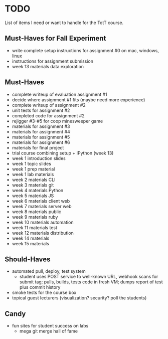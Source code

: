 # TODO

List of items I need or want to handle for the TotT course.

## Must-Haves for Fall Experiment

* write complete setup instructions for assignment #0 on mac, windows, linux
* instructions for assignment submission
* week 13 materials data exploration

## Must-Haves

* complete writeup of evaluation assignment #1
* decide where assignment #1 fits (maybe need more experience)
* complete writeup of assignment #2
* unit tests for assignment #2
* completed code for assignment #2
* rejigger #3-#5 for coop minesweeper game
* materials for assignment #3
* materials for assignment #4
* materials for assignment #5
* materials for assignment #6
* materials for final project
* trial course combining setup + IPython (week 13)
* week 1 introduction slides
* week 1 topic slides
* week 1 prep material
* week 1 lab materials
* week 2 materials CLI
* week 3 materials git
* week 4 materials Python
* week 5 materials JS
* week 6 materials client web
* week 7 materials server web
* week 8 materials public
* week 9 materials ruby
* week 10 materials automation
* week 11 materials test
* week 12 materials distribution
* week 14 materials
* week 15 materials

## Should-Haves

* automated pull, deploy, test system
    * student uses POST service to well-known URL, webhook scans for submit tag; pulls, builds, tests code in fresh VM; dumps report of test plus commit history
* smoke tests for the course box
* topical guest lecturers (visualization? security? poll the students)

## Candy

* fun sites for student success on labs
    * mega git merge hall of fame